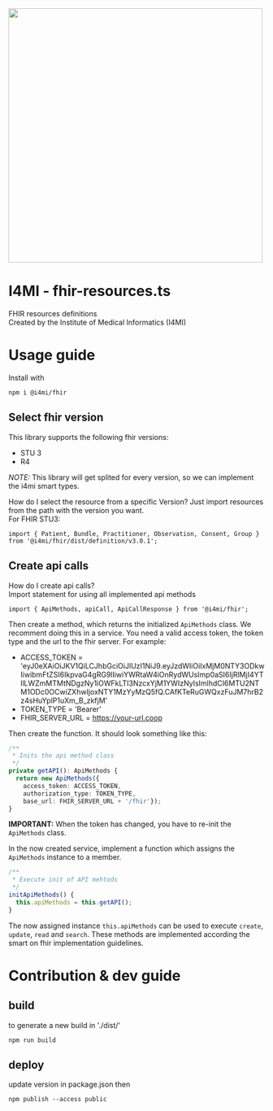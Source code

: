 <img src="https://siot.net/upload/resources/bfh.png" width="500px">

# I4MI - fhir-resources.ts
FHIR resources definitions  
Created by the Institute of Medical Informatics (I4MI)

# Usage guide

Install with
```
npm i @i4mi/fhir
```

## Select fhir version
This library supports the following fhir versions:
- STU 3
- R4

_NOTE:_ This library will get splited for every version, so we can implement the i4mi smart types.

How do I select the resource from a specific Version?
Just import resources from the path with the version you want.  
For FHIR STU3:  
```
import { Patient, Bundle, Practitioner, Observation, Consent, Group } from '@i4mi/fhir/dist/definition/v3.0.1';
```

## Create api calls
How do I create api calls?  
Import statement for using all implemented api methods  
```
import { ApiMethods, apiCall, ApiCallResponse } from '@i4mi/fhir';
```

Then create a method, which returns the initialized `ApiMethods` class. We recomment doing this in a service. You need a valid access token, the token type and the url to the fhir server. For example:
- ACCESS_TOKEN = 'eyJ0eXAiOiJKV1QiLCJhbGciOiJIUzI1NiJ9.eyJzdWIiOiIxMjM0NTY3ODkwIiwibmFtZSI6IkpvaG4gRG9lIiwiYWRtaW4iOnRydWUsImp0aSI6IjRlMjI4YTllLWZmMTMtNDgzNy1iOWFkLTI3NzcxYjM1YWIzNyIsImlhdCI6MTU2NTM1ODc0OCwiZXhwIjoxNTY1MzYyMzQ5fQ.CAfKTeRuGWQxzFuJM7hrB2z4sHuYplP1uXm_B_zkfjM'
- TOKEN_TYPE = 'Bearer'
- FHIR_SERVER_URL = https://your-url.coop

Then create the function. It should look something like this:
```typescript
/**
 * Inits the api method class
 */
private getAPI(): ApiMethods {
  return new ApiMethods({
    access_token: ACCESS_TOKEN,
    authorization_type: TOKEN_TYPE,
    base_url: FHIR_SERVER_URL + '/fhir'});
}
```
__IMPORTANT:__ When the token has changed, you have to re-init the `ApiMethods` class.

In the now created service, implement a function which assigns the `ApiMethods` instance to a member.
```typescript
/**
 * Execute init of API mehtods
 */
initApiMethods() {
  this.apiMethods = this.getAPI();
}
```

The now assigned instance `this.apiMethods` can be used to execute `create`, `update`, `read` and `search`. These methods are implemented according the smart on fhir implementation guidelines.


# Contribution & dev guide

## build

to generate a new build in './dist/' 
```
npm run build
```

## deploy

update version in package.json
then
```
npm publish --access public
```

